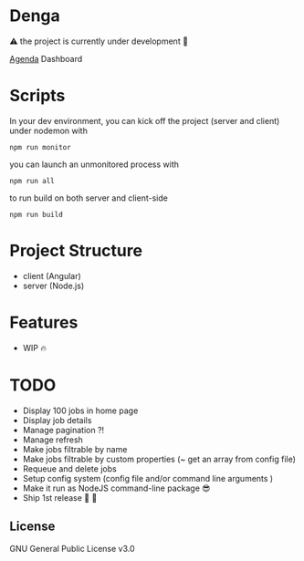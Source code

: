 # Denga
:warning: the project is currently under development :construction:

[Agenda](https://github.com/agenda/agenda) Dashboard

# Scripts
In your dev environment, you can kick off the project (server and client) under nodemon with 

```console
npm run monitor
```

you can launch an unmonitored process with 
```console
npm run all
```

to run build on both server and client-side
```console
npm run build 
```

# Project Structure

* client (Angular)
* server (Node.js)

# Features
* WIP :fire:


# TODO

* Display 100 jobs in home page
* Display job details
* Manage pagination ?!
* Manage refresh
* Make jobs filtrable by name
* Make jobs filtrable by custom properties (~ get an array from config file)
* Requeue and delete jobs 
* Setup config system (config file and/or command line arguments )
* Make it run as NodeJS command-line package :sunglasses:
* Ship 1st release :pray: :rocket:




## License
GNU General Public License v3.0